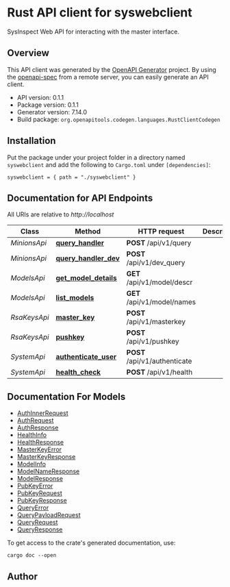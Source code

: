 # Rust API client for syswebclient

SysInspect Web API for interacting with the master interface.


## Overview

This API client was generated by the [OpenAPI Generator](https://openapi-generator.tech) project.  By using the [openapi-spec](https://openapis.org) from a remote server, you can easily generate an API client.

- API version: 0.1.1
- Package version: 0.1.1
- Generator version: 7.14.0
- Build package: `org.openapitools.codegen.languages.RustClientCodegen`

## Installation

Put the package under your project folder in a directory named `syswebclient` and add the following to `Cargo.toml` under `[dependencies]`:

```
syswebclient = { path = "./syswebclient" }
```

## Documentation for API Endpoints

All URIs are relative to *http://localhost*

Class | Method | HTTP request | Description
------------ | ------------- | ------------- | -------------
*MinionsApi* | [**query_handler**](docs/MinionsApi.md#query_handler) | **POST** /api/v1/query | 
*MinionsApi* | [**query_handler_dev**](docs/MinionsApi.md#query_handler_dev) | **POST** /api/v1/dev_query | 
*ModelsApi* | [**get_model_details**](docs/ModelsApi.md#get_model_details) | **GET** /api/v1/model/descr | 
*ModelsApi* | [**list_models**](docs/ModelsApi.md#list_models) | **GET** /api/v1/model/names | 
*RsaKeysApi* | [**master_key**](docs/RsaKeysApi.md#master_key) | **POST** /api/v1/masterkey | 
*RsaKeysApi* | [**pushkey**](docs/RsaKeysApi.md#pushkey) | **POST** /api/v1/pushkey | 
*SystemApi* | [**authenticate_user**](docs/SystemApi.md#authenticate_user) | **POST** /api/v1/authenticate | 
*SystemApi* | [**health_check**](docs/SystemApi.md#health_check) | **POST** /api/v1/health | 


## Documentation For Models

 - [AuthInnerRequest](docs/AuthInnerRequest.md)
 - [AuthRequest](docs/AuthRequest.md)
 - [AuthResponse](docs/AuthResponse.md)
 - [HealthInfo](docs/HealthInfo.md)
 - [HealthResponse](docs/HealthResponse.md)
 - [MasterKeyError](docs/MasterKeyError.md)
 - [MasterKeyResponse](docs/MasterKeyResponse.md)
 - [ModelInfo](docs/ModelInfo.md)
 - [ModelNameResponse](docs/ModelNameResponse.md)
 - [ModelResponse](docs/ModelResponse.md)
 - [PubKeyError](docs/PubKeyError.md)
 - [PubKeyRequest](docs/PubKeyRequest.md)
 - [PubKeyResponse](docs/PubKeyResponse.md)
 - [QueryError](docs/QueryError.md)
 - [QueryPayloadRequest](docs/QueryPayloadRequest.md)
 - [QueryRequest](docs/QueryRequest.md)
 - [QueryResponse](docs/QueryResponse.md)


To get access to the crate's generated documentation, use:

```
cargo doc --open
```

## Author



